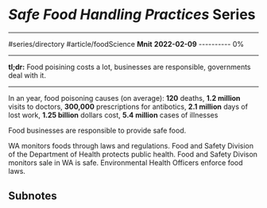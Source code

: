 # *Safe Food Handling Practices* Series
---
#series/directory #article/foodScience 
**Mnit**
**2022-02-09**
---------- 0%

---
**tl;dr:** Food poisining costs a lot, businesses are responsible, governments deal with it.

---
In an year, food poisoning causes (on average): **120** deaths, **1.2 million** visits to doctors, **300,000** prescriptions for antibotics, **2.1 million** days of lost work, **1.25 billion** dollars cost, **5.4 million** cases of illnesses

Food businesses are responsible to provide safe food.

WA monitors foods through laws and regulations.
Food and Safety Division of the Department of Health protects public health.
Food and Safety Divison monitors sale in WA is safe.
Environmental Health Officers enforce food laws.

## Subnotes
